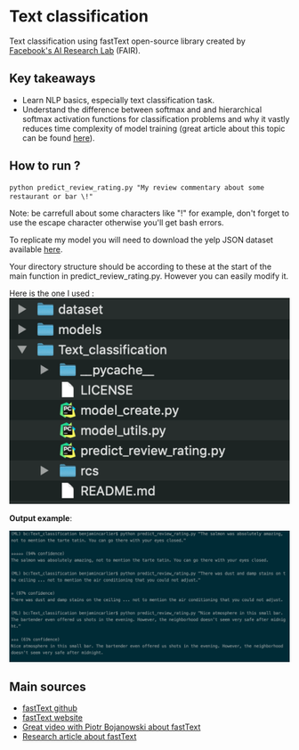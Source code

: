 # Text classification
Text classification using fastText open-source library created by [Facebook's AI Research Lab](https://research.fb.com/category/facebook-ai-research/) (FAIR).

## Key takeaways
- Learn NLP basics, especially text classification task.
- Understand the difference between softmax and and hierarchical softmax activation functions for classification problems and why it vastly reduces time complexity of model training (great article about this topic can be found [here](http://building-babylon.net/2017/08/01/hierarchical-softmax/)).

## How to run ?
```
python predict_review_rating.py "My review commentary about some restaurant or bar \!"
```

Note: be carrefull about some characters like "!" for example, don't forget to use the escape character otherwise you'll get bash errors.

To replicate my model you will need to download the yelp JSON dataset available [here](https://www.yelp.com/dataset/download).

Your directory structure should be according to these at the start of the main function in predict_review_rating.py.
However you can easily modify it.

Here is the one I used :
![Directory structure](rcs/directory_struct.png)

**Output example**:

![Predictions on several reviews](rcs/examples/predictions.png)

    
## Main sources
- [fastText github](https://github.com/facebookresearch/fastText/)
- [fastText website](https://fasttext.cc/)
- [Great video with Piotr Bojanowski about fastText](https://www.youtube.com/watch?v=CHcExDsDeHU)
- [Research article about fastText](https://arxiv.org/abs/1612.03651)